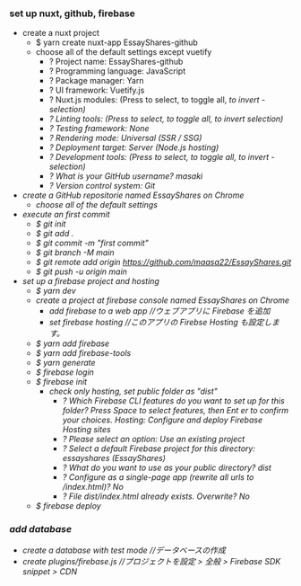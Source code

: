 ### set up nuxt, github, firebase

- create a nuxt project
  - \$ yarn create nuxt-app EssayShares-github
  - choose all of the default settings except vuetify
    - ? Project name: EssayShares-github
    - ? Programming language: JavaScript
    - ? Package manager: Yarn
    - ? UI framework: Vuetify.js
    - ? Nuxt.js modules: (Press <space> to select, <a> to toggle all, <i> to invert - selection)
    - ? Linting tools: (Press <space> to select, <a> to toggle all, <i> to invert selection)
    - ? Testing framework: None
    - ? Rendering mode: Universal (SSR / SSG)
    - ? Deployment target: Server (Node.js hosting)
    - ? Development tools: (Press <space> to select, <a> to toggle all, <i> to invert - selection)
    - ? What is your GitHub username? masaki
    - ? Version control system: Git
- create a GitHub repositorie named EssayShares on Chrome
  - choose all of the default settings
- execute an first commit
  - \$ git init
  - \$ git add .
  - \$ git commit -m "first commit"
  - \$ git branch -M main
  - \$ git remote add origin https://github.com/maasa22/EssayShares.git
  - \$ git push -u origin main
- set up a firebase project and hosting
  - \$ yarn dev
  - create a project at firebase console named EssayShares on Chrome
    - add firebase to a web app //ウェブアプリに Firebase を追加
    - set firebase hosting //このアプリの Firebse Hosting も設定します。
  - \$ yarn add firebase
  - \$ yarn add firebase-tools
  - \$ yarn generate
  - \$ firebase login
  - \$ firebase init
    - check only hosting, set public folder as "dist"
      - ? Which Firebase CLI features do you want to set up for this folder? Press Space to select features, then Ent
        er to confirm your choices. Hosting: Configure and deploy Firebase Hosting sites
      - ? Please select an option: Use an existing project
      - ? Select a default Firebase project for this directory: essayshares (EssayShares)
      - ? What do you want to use as your public directory? dist
      - ? Configure as a single-page app (rewrite all urls to /index.html)? No
      - ? File dist/index.html already exists. Overwrite? No
  - \$ firebase deploy

### add database

- create a database with test mode //データベースの作成
- create plugins/firebase.js //プロジェクトを設定 > 全般 > Firebase SDK snippet > CDN

